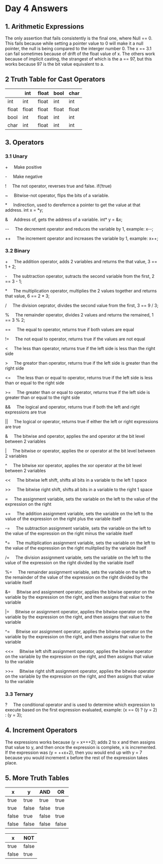 # Day 4 Answers

## 1. Arithmetic Expressions
The only assertion that fails consistently is the final one, where Null == 0.
This fails because while setting a pointer value to 0 will make it a null pointer, the null is being compared to the interger number 0.
The x == 3.1 can fail sometimes because of drift of the float value of x.
The others work because of implicit casting, the strangest of which is the a == 97, but this works because 97 is the bit value equivalent to a.

## 2 Truth Table for Cast Operators

| | int | float | bool | char |
|---|---|---|---|---|
| int | int | float | int | int |
| float | float | float | float | float |
| bool | int | float | int | int |
| char | int | float | int | int |

## 3. Operators
### 3.1 Unary
\+ &nbsp;&nbsp;&nbsp; Make positive

\- &nbsp;&nbsp;&nbsp; Make negative

\! &nbsp;&nbsp;&nbsp; The not operator, reverses true and false. if\(!true\)

\~ &nbsp;&nbsp;&nbsp; Bitwise-not operator, flips the bits of a variable.

\* &nbsp;&nbsp;&nbsp; Indirection, used to derefernce a pointer to get the value at that address. int x = *y;

\& &nbsp;&nbsp;&nbsp; Address of, gets the address of a variable. int* y = \&x;

\-\- &nbsp;&nbsp;&nbsp; The decrement operator and reduces the variable by 1, example: x--;

\+\+ &nbsp;&nbsp;&nbsp; The increment operator and increases the variable by 1, example: x++;

### 3.2 Binary
\+ &nbsp;&nbsp;&nbsp; The addition operator, adds 2 variables and returns the that value, 3 == 1 + 2;

\- &nbsp;&nbsp;&nbsp; The subtraction operator, sutracts the second variable from the first, 2 == 3 - 1;

\* &nbsp;&nbsp;&nbsp; The multiplication operator, multiplies the 2 values together and returns that value, 6 == 2 * 3;

\/ &nbsp;&nbsp;&nbsp; The division oeprator, divides the second value from the first, 3 == 9 / 3;

\% &nbsp;&nbsp;&nbsp; The remainder operator, divides 2 values and returns the remained, 1 == 3 % 2;

\=\= &nbsp;&nbsp;&nbsp; The equal to operator, returns true if both values are equal

\!\= &nbsp;&nbsp;&nbsp; The not equal to operator, returns true if the values are not equal

\< &nbsp;&nbsp;&nbsp; The less than operator, returns true if the left side is less than the right side

\> &nbsp;&nbsp;&nbsp; The greator than operator, returns true if the left side is greater than the right side

\<\= &nbsp;&nbsp;&nbsp; The less than or equal to operator, returns true if the left side is less than or equal to the right side

\>\= &nbsp;&nbsp;&nbsp; The greater than or equal to operator, returns true if the left side is greater than or equal to the right side

\&\& &nbsp;&nbsp;&nbsp; The logical and operator, returns true if both the left and right expressions are true

\|\| &nbsp;&nbsp;&nbsp; The logical or operator, returns true if either the left or right expressions are true

\& &nbsp;&nbsp;&nbsp; The bitwise and operator, applies the and operator at the bit level between 2 variables

\| &nbsp;&nbsp;&nbsp; The bitwise or operator, applies the or operator at the bit level between 2 variables

\^ &nbsp;&nbsp;&nbsp; The bitwise xor operator, applies the xor operator at the bit level between 2 variables

\<\< &nbsp;&nbsp;&nbsp; The bitwise left shift, shifts all bits in a variable to the left 1 space

\>\> &nbsp;&nbsp;&nbsp; The bitwise right shift, shifts all bits in a variable to the right 1 space

\= &nbsp;&nbsp;&nbsp; The assignment variable, sets the variable on the left to the value of the expression on the right

\+\= &nbsp;&nbsp;&nbsp; The addition assignment variable, sets the variable on the left to the value of the expression on the right plus the variable itself

\-\= &nbsp;&nbsp;&nbsp; The subtraction assignment variable, sets the variable on the left to the value of the expression on the right minus the variable itself

\*\= &nbsp;&nbsp;&nbsp; The multiplication assignment variable, sets the variable on the left to the value of the expression on the right mulitplied by the variable itself

\/\= &nbsp;&nbsp;&nbsp; The division assignment variable, sets the variable on the left to the value of the expression on the right divided by the variable itself

\%\= &nbsp;&nbsp;&nbsp; The remainder assignment variable, sets the variable on the left to the remainder of the value of the expression on the right divided by the variable itself 

\&\= &nbsp;&nbsp;&nbsp; Bitwise and assignment operator, applies the bitwise operator on the variable by the expression on the right, and then assigns that value to the variable

\|\= &nbsp;&nbsp;&nbsp; Bitwise or assignment operator, applies the bitwise operator on the variable by the expression on the right, and then assigns that value to the variable

\^\= &nbsp;&nbsp;&nbsp; Bitwise xor assignment operator, applies the bitwise operator on the variable by the expression on the right, and then assigns that value to the variable

\<\<\= &nbsp;&nbsp;&nbsp; Bitwise left shift assignment operator, applies the bitwise operator on the variable by the expression on the right, and then assigns that value to the variable

\>\>\= &nbsp;&nbsp;&nbsp; Bitwise right shift assignment operator, applies the bitwise operator on the variable by the expression on the right, and then assigns that value to the variable

### 3.3 Ternary
\? &nbsp;&nbsp;&nbsp; The conditional operator and is used to determine which expression to execute based on the first expression evaluated, example: \(x == 0\) ? \(y = 2\) : \(y = 3\);


## 4. Increment Operators
The expressions works because \(y = x+++2\); adds 2 to x and then assigns that value to y, and then once the expression is complete, x is incremented. If the expression was \(y = ++x+2\), then you would end up with y = 7 because you would increment x before the rest of the expression takes place.
## 5. More Truth Tables
| x | y | AND | OR |
| -- | -- | -- | --- |
| true | true | true | true |
| true | false | false | true |
| false | true | false | true |
| false | false | false | false |

| x | NOT |
|---|-----|
|true|false|
|false|true|